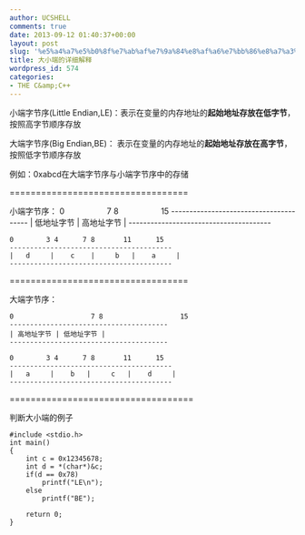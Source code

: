 ```yaml
---
author: UCSHELL
comments: true
date: 2013-09-12 01:40:37+00:00
layout: post
slug: '%e5%a4%a7%e5%b0%8f%e7%ab%af%e7%9a%84%e8%af%a6%e7%bb%86%e8%a7%a3%e9%87%8a'
title: 大小端的详细解释
wordpress_id: 574
categories:
- THE C&amp;C++
---
```


小端字节序(Little Endian,LE)：表示在变量的内存地址的**起始地址存放在低字节**，按照高字节顺序存放

大端字节序(Big Endian,BE)： 表示在变量的内存地址的**起始地址存放在高字节**，按照低字节顺序存放

例如：0xabcd在大端字节序与小端字节序中的存储

==================================

小端字节序：
    0                   7 8                   15
    ---------------------------------------
    | 低地址字节 | 高地址字节 |
    ---------------------------------------
    
    0        3 4      7 8       11      15
    ----------------------------------------
    |   d     |    c    |     b   |    a     |
    ----------------------------------------

==================================

大端字节序：

    0                   7 8                   15
    ---------------------------------------
    | 高地址字节 | 低地址字节 |
    ---------------------------------------
    
    0        3 4      7 8       11      15
    ----------------------------------------
    |   a     |    b   |     c   |    d     |
    ----------------------------------------

===================================

判断大小端的例子

    
    #include <stdio.h>
    int main()
    {
        int c = 0x12345678;
        int d = *(char*)&c;
        if(d == 0x78)
        	printf("LE\n");
        else
        	printf("BE");
        
        return 0;
    }
